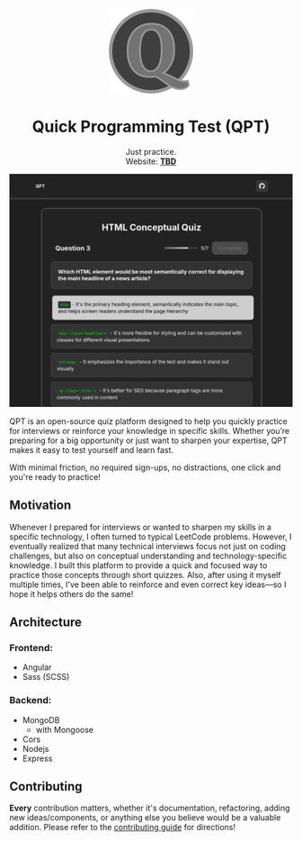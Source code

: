 <p align="center">
  <p align="center">
	<img width="150" height="150" src="github/qpt-logo.png" alt="Logo">
  </p>
	<h1 align="center"><b>Quick Programming Test (QPT)</b></h1>
	<p align="center">
		Just practice.
    <br />
    Website: <a href=""><strong>TBD</strong></a>
  </p>
</p>

<img src="github/1028x845.png" alt="Website screenshot">

QPT is an open-source quiz platform designed to help you quickly practice for interviews or reinforce your knowledge in specific skills. Whether you’re preparing for a big opportunity or just want to sharpen your expertise, QPT makes it easy to test yourself and learn fast.

With minimal friction, no required sign-ups, no distractions, one click and you're ready to practice!

## Motivation
Whenever I prepared for interviews or wanted to sharpen my skills in a specific technology, I often turned to typical LeetCode problems. However, I eventually realized that many technical interviews focus not just on coding challenges, but also on conceptual understanding and technology-specific knowledge. I built this platform to provide a quick and focused way to practice those concepts through short quizzes. Also, after using it myself multiple times, I've been able to reinforce and even correct key ideas—so I hope it helps others do the same!

## Architecture

### Frontend:
- Angular
- Sass (SCSS)

### Backend:
- MongoDB
  - with Mongoose
- Cors
- Nodejs
- Express

## Contributing
**Every** contribution matters, whether it's documentation, refactoring, adding new ideas/components, or anything else you believe would be a valuable addition. Please refer to the [contributing guide](CONTRIBUTING.md) for directions!

